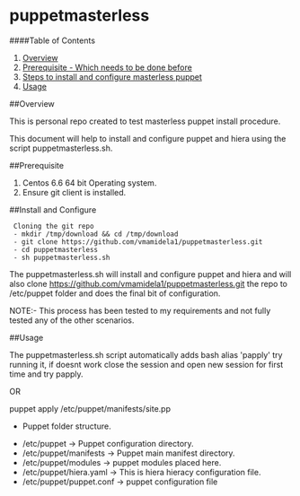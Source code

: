 # puppetmasterless
####Table of Contents

1. [Overview](#overview)
2. [Prerequisite - Which needs to be done before](#prerequisite)
3. [Steps to install and configure masterless puppet](#install-and-configure)
4. [Usage](#usage)

##Overview

This is personal repo created to test masterless puppet install procedure.

This document will help to install and configure puppet and hiera using the script puppetmasterless.sh.

##Prerequisite
1) Centos 6.6 64 bit Operating system.
2) Ensure git client is installed.

##Install and Configure
```
 Cloning the git repo 
 - mkdir /tmp/download && cd /tmp/download
 - git clone https://github.com/vmamidela1/puppetmasterless.git
 - cd puppetmasterless 
 - sh puppetmasterless.sh
```
 The puppetmasterless.sh will install and configure puppet and hiera and will also clone https://github.com/vmamidela1/puppetmasterless.git the repo to /etc/puppet folder and does  the final bit of configuration.

NOTE:- This process has been tested to my requirements and not fully tested any of the other scenarios.

##Usage

The puppetmasterless.sh script automatically adds bash alias 'papply' try running it, if doesnt work close the session and open new session for first time and try papply.

OR

puppet apply /etc/puppet/manifests/site.pp

* Puppet folder structure.
- /etc/puppet -> Puppet configuration directory.
- /etc/puppet/manifests -> Puppet main manifest directory.
- /etc/puppet/modules -> puppet modules placed here.
- /etc/puppet/hiera.yaml -> This is hiera hieracy configuration file.
- /etc/puppet/puppet.conf -> puppet configuration file

